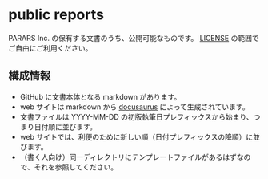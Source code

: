 # public reports

PARARS Inc. の保有する文書のうち、公開可能なものです。
[LICENSE](https://github.com/PARARS/public-reports/tree/main/LICENSE) の範囲でご自由にご利用ください。

## 構成情報

- GitHub に文書本体となる markdown があります。
- web サイトは markdown から [docusaurus](https://docusaurus.io/) によって生成されています。
- 文書ファイルは YYYY-MM-DD の初版執筆日プレフィックスから始まり、つまり日付順に並びます。
- web サイトでは、利便のために新しい順（日付プレフィックスの降順）に並びます。
- （書く人向け）同一ディレクトリにテンプレートファイルがあるはずなので、それを参照してください。
